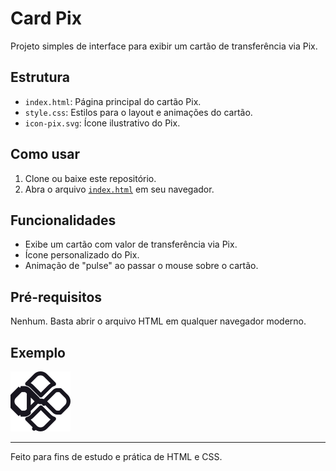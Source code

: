 # Card Pix

Projeto simples de interface para exibir um cartão de transferência via Pix.

## Estrutura

- `index.html`: Página principal do cartão Pix.
- `style.css`: Estilos para o layout e animações do cartão.
- `icon-pix.svg`: Ícone ilustrativo do Pix.

## Como usar

1. Clone ou baixe este repositório.
2. Abra o arquivo [`index.html`](desafioCardpix/index.html) em seu navegador.

## Funcionalidades

- Exibe um cartão com valor de transferência via Pix.
- Ícone personalizado do Pix.
- Animação de "pulse" ao passar o mouse sobre o cartão.

## Pré-requisitos

Nenhum. Basta abrir o arquivo HTML em qualquer navegador moderno.

## Exemplo

![Exemplo do Card Pix](icon-pix.svg)

---

Feito para fins de estudo e prática de HTML e CSS.
